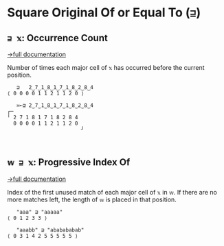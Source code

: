 # Square Original Of or Equal To (`⊒`)

## `⊒ 𝕩`: Occurrence Count
[→full documentation](https://mlochbaum.github.io/BQN/doc/selfcmp.html#occurrence-count)

Number of times each major cell of `𝕩` has occurred before the current position.

```bqn
   ⊒   2‿7‿1‿8‿1‿7‿1‿8‿2‿8‿4
⟨ 0 0 0 0 1 1 2 1 1 2 0 ⟩

   ≍⟜⊒ 2‿7‿1‿8‿1‿7‿1‿8‿2‿8‿4
┌─                       
╵ 2 7 1 8 1 7 1 8 2 8 4  
  0 0 0 0 1 1 2 1 1 2 0  
                        ┘



```
## `𝕨 ⊒ 𝕩`: Progressive Index Of
[→full documentation](https://mlochbaum.github.io/BQN/doc/search.html#progressive-index-of)

Index of the first unused match of each major cell of `𝕩` in `𝕨`. If there are no more matches left, the length of `𝕨` is placed in that position.

```bqn
   "aaa" ⊒ "aaaaa"
⟨ 0 1 2 3 3 ⟩

   "aaabb" ⊒ "ababababab"
⟨ 0 3 1 4 2 5 5 5 5 5 ⟩
```

